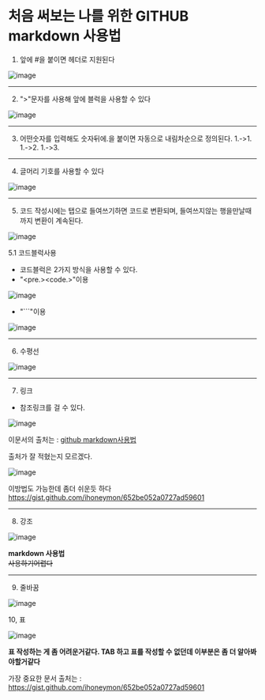 # 처음 써보는 나를 위한 GITHUB markdown 사용법

1. 앞에 #을 붙이면 헤더로 지원된다


![image](https://user-images.githubusercontent.com/87008955/126437356-fb9ea81f-cd3e-4880-a057-4db88c35893e.png)

***

2. ">"문자를 사용해 앞에 블럭을 사용할 수 있다

![image](https://user-images.githubusercontent.com/87008955/126437607-6931c2c2-5932-4d2c-aab7-61410bc03b0a.png)

***

3. 어떤숫자를 입력해도 숫자뒤에.을 붙이면 자동으로 내림차순으로 정의된다.
 1.->1.
 1.->2.
 1.->3.

***

4. 글머리 기호를 사용할 수 있다 

![image](https://user-images.githubusercontent.com/87008955/126437792-065dcd73-6f62-4ece-8b1b-d14e8579634b.png)

***

5. 코드 작성시에는 탭으로 들여쓰기하면 코드로 변환되며, 들여쓰지않는 행을만날때까지 변환이 계속된다. 

![image](https://user-images.githubusercontent.com/87008955/126438014-4c0aa470-90b9-4d84-b37a-7b947241156e.png)

 5.1 코드블럭사용
 - 코드블럭은 2가지 방식을 사용할 수 있다. 
 - "<pre.><code.>"이용 
 
 ![image](https://user-images.githubusercontent.com/87008955/126438206-5e854aae-2ac9-4594-8cf2-89c707166640.png)
 
 - "```"이용
 
 ![image](https://user-images.githubusercontent.com/87008955/126438181-d8afdac3-3021-46a9-b2dd-180bbc02952f.png)

***

6. 수평선 

![image](https://user-images.githubusercontent.com/87008955/126438428-b8402c25-fa59-4046-956c-b103a6227867.png)

***

7. 링크
 - 참조링크를 걸 수 있다. 
 
 ![image](https://user-images.githubusercontent.com/87008955/126438511-ffeb6200-0b52-46e5-9267-a0a447a4fd8b.png)

 이문서의 출처는 : [github markdown사용법](https://gist.github.com/ihoneymon/652be052a0727ad59601, "markdown link")
 
 출처가 잘 적혔는지 모르겠다. 
 
 ![image](https://user-images.githubusercontent.com/87008955/126438726-f5959fa6-197e-465b-9672-4f8de4c1151b.png)

 이방법도 가능한데 좀더 쉬운듯 하다 <https://gist.github.com/ihoneymon/652be052a0727ad59601>

***

8. 강조

![image](https://user-images.githubusercontent.com/87008955/126438795-aa49625e-c130-4768-bf84-01a0f7c28897.png)

**markdown 사용법**   
~~사용하기어렵다~~   

***

9. 줄바꿈 

![image](https://user-images.githubusercontent.com/87008955/126438977-f2f709f0-5e66-46bf-8fd0-66102390811d.png)

10, 표 

![image](https://user-images.githubusercontent.com/87008955/126451413-79a63cfb-0157-43a4-a8b0-b8f3bd8ebdaf.png)

**표 작성하는 게 좀 어려운거같다. TAB 하고 표를 작성할 수 없던데 이부분은 좀 더 알아봐야할거같다**

가장 중요한 문서 출처는 :  <https://gist.github.com/ihoneymon/652be052a0727ad59601>


